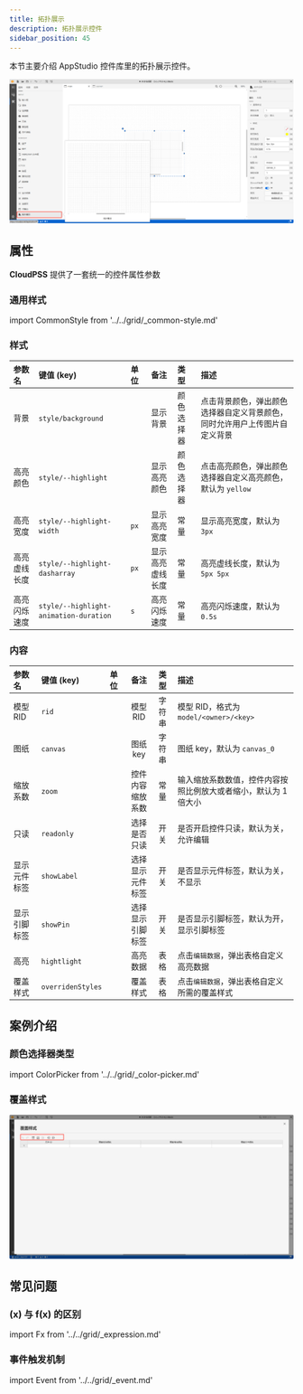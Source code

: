 ```yaml
---
title: 拓扑展示
description: 拓扑展示控件
sidebar_position: 45
---
```


本节主要介绍 AppStudio 控件库里的拓扑展示控件。

![拓扑展示控件](image.png "拓扑展示控件")

## 属性

**CloudPSS** 提供了一套统一的控件属性参数

### 通用样式

import CommonStyle from '../../grid/_common-style.md'

<CommonStyle />

### 样式

| 参数名 | 键值 (key) | 单位 | 备注 | 类型 | 描述 |
| :--- | :--- | :--- | :--: | :--- | :--- |
| 背景 | `style/background` |  | 显示背景 | 颜色选择器 | 点击背景颜色，弹出颜色选择器自定义背景颜色，同时允许用户上传图片自定义背景 |
| 高亮颜色 | `style/--highlight` |  | 显示高亮颜色 | 颜色选择器 | 点击高亮颜色，弹出颜色选择器自定义高亮颜色，默认为 `yellow` |
| 高亮宽度 | `style/--highlight-width` | `px` | 显示高亮宽度 | 常量 | 显示高亮宽度，默认为 `3px` |
| 高亮虚线长度 | `style/--highlight-dasharray` | `px` | 显示高亮虚线长度 | 常量 | 高亮虚线长度，默认为 `5px 5px` |
| 高亮闪烁速度 | `style/--highlight-animation-duration` | `s` | 高亮闪烁速度 | 常量 | 高亮闪烁速度，默认为 `0.5s` |


### 内容

| 参数名 | 键值 (key) | 单位 | 备注 | 类型 | 描述 |
| :--- | :--- | :--- | :--: | :--- | :--- |
| 模型 RID | `rid` |   | 模型 RID | 字符串 | 模型 RID，格式为 `model/<owner>/<key>` |
| 图纸 | `canvas` |   | 图纸 key | 字符串 | 图纸 key，默认为 `canvas_0` |
| 缩放系数 | `zoom` |  | 控件内容缩放系数 | 常量 | 输入缩放系数数值，控件内容按照比例放大或者缩小，默认为 1 倍大小 |
| 只读 | `readonly` |  | 选择是否只读 | 开关 | 是否开启控件只读，默认为关，允许编辑 |
| 显示元件标签 | `showLabel` |  | 选择显示元件标签 | 开关 | 是否显示元件标签，默认为关，不显示 |
| 显示引脚标签 | `showPin` |  | 选择显示引脚标签 | 开关 | 是否显示引脚标签，默认为开，显示引脚标签 |
| 高亮 | `hightlight` |  | 高亮数据 | 表格 | 点击`编辑数据`，弹出表格自定义高亮数据 |
| 覆盖样式 | `overridenStyles` |  | 覆盖样式 | 表格 | 点击`编辑数据`，弹出表格自定义所需的覆盖样式 |

## 案例介绍

### 颜色选择器类型

import ColorPicker from '../../grid/_color-picker.md'

<ColorPicker />

### 覆盖样式

![覆盖样式](image-1.png "覆盖样式")

## 常见问题

### (x) 与 f(x) 的区别

import Fx from '../../grid/_expression.md'

<Fx />

###  事件触发机制

import Event from '../../grid/_event.md'

<Event />
